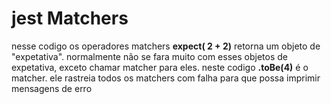 # jest Matchers

nesse codigo os operadores matchers **expect( 2 + 2)** retorna um objeto de
"expetativa". normalmente não se fara muito com esses objetos de expetativa,
exceto chamar matcher para eles. neste codigo **.toBe(4)** é o matcher. ele rastreia todos os matchers com falha para que possa imprimir mensagens de erro
